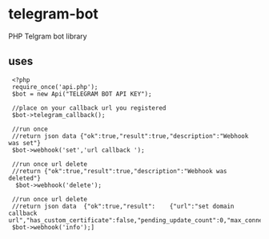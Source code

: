 # telegram-bot
PHP Telgram bot library

## uses
     <?php
     require_once('api.php');
     $bot = new Api("TELEGRAM BOT API KEY");

     //place on your callback url you registered
     $bot->telegram_callback();

     //run once
     //return json data {"ok":true,"result":true,"description":"Webhook was set"}
     $bot->webhook('set','url callback ');

     //run once url delete
     //return {"ok":true,"result":true,"description":"Webhook was deleted"}
      $bot->webhook('delete');

     //run once url delete
     //return json data  {"ok":true,"result":    {"url":"set domain callback url","has_custom_certificate":false,"pending_update_count":0,"max_connections":40,"ip_address":"127.0.0.1"}}
     $bot->webhook('info');]
     

  
